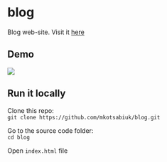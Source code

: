 # blog

Blog web-site. Visit it [here](https://mkotsabiuk.github.io/blog/)

## Demo

![](blog/images/blog.gif)

## Run it locally

Clone this repo:  
`git clone https://github.com/mkotsabiuk/blog.git`

Go to the source code folder:  
`cd blog`

Open `index.html` file
